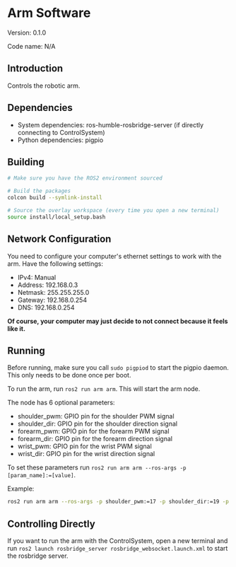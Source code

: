 # Arm Software

Version: 0.1.0

Code name: N/A

## Introduction

Controls the robotic arm.

## Dependencies

-   System dependencies: ros-humble-rosbridge-server (if directly connecting to ControlSystem)
-   Python dependencies: pigpio

## Building

```bash
# Make sure you have the ROS2 environment sourced

# Build the packages
colcon build --symlink-install

# Source the overlay workspace (every time you open a new terminal)
source install/local_setup.bash
```

## Network Configuration

You need to configure your computer's ethernet settings to work with the arm. Have the following settings:

-   IPv4: Manual
-   Address: 192.168.0.3
-   Netmask: 255.255.255.0
-   Gateway: 192.168.0.254
-   DNS: 192.168.0.254

**Of course, your computer may just decide to not connect because it feels like it.**

## Running

Before running, make sure you call `sudo pigpiod` to start the pigpio daemon. This only needs to be done once per boot.

To run the arm, run `ros2 run arm arm`. This will start the arm node.

The node has 6 optional parameters:

-   shoulder_pwm: GPIO pin for the shoulder PWM signal
-   shoulder_dir: GPIO pin for the shoulder direction signal
-   forearm_pwm: GPIO pin for the forearm PWM signal
-   forearm_dir: GPIO pin for the forearm direction signal
-   wrist_pwm: GPIO pin for the wrist PWM signal
-   wrist_dir: GPIO pin for the wrist direction signal

To set these parameters run `ros2 run arm arm --ros-args -p [param_name]:=[value]`.

Example:

```bash
ros2 run arm arm --ros-args -p shoulder_pwm:=17 -p shoulder_dir:=19 -p forearm_dir:=1
```

## Controlling Directly

If you want to run the arm with the ControlSystem, open a new terminal and run `ros2 launch rosbridge_server rosbridge_websocket.launch.xml` to start the rosbridge server.
